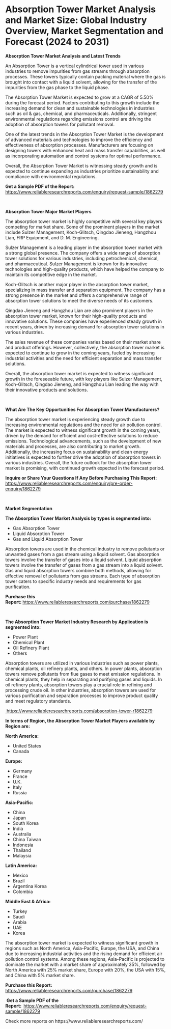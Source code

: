 <p><h1>Absorption Tower Market Analysis and Market Size: Global Industry Overview, Market Segmentation and Forecast (2024 to 2031)</h1></p><p><strong>Absorption Tower Market Analysis and Latest Trends</strong></p>
<p><p>An Absorption Tower is a vertical cylindrical tower used in various industries to remove impurities from gas streams through absorption processes. These towers typically contain packing material where the gas is brought into contact with a liquid solvent, allowing for the transfer of the impurities from the gas phase to the liquid phase.</p><p>The Absorption Tower Market is expected to grow at a CAGR of 5.50% during the forecast period. Factors contributing to this growth include the increasing demand for clean and sustainable technologies in industries such as oil & gas, chemical, and pharmaceuticals. Additionally, stringent environmental regulations regarding emissions control are driving the adoption of absorption towers for pollutant removal.</p><p>One of the latest trends in the Absorption Tower Market is the development of advanced materials and technologies to improve the efficiency and effectiveness of absorption processes. Manufacturers are focusing on designing towers with enhanced heat and mass transfer capabilities, as well as incorporating automation and control systems for optimal performance.</p><p>Overall, the Absorption Tower Market is witnessing steady growth and is expected to continue expanding as industries prioritize sustainability and compliance with environmental regulations.</p></p>
<p><strong>Get a Sample PDF of the Report:&nbsp;</strong> <a href="https://www.reliableresearchreports.com/enquiry/request-sample/1862279">https://www.reliableresearchreports.com/enquiry/request-sample/1862279</a></p>
<p>&nbsp;</p>
<p><strong>Absorption Tower Major Market Players</strong></p>
<p><p>The absorption tower market is highly competitive with several key players competing for market share. Some of the prominent players in the market include Sulzer Management, Koch-Glitsch, Qingdao Jieneng, Hangzhou Lian, FRP Equipment, and D. M. Engineering.</p><p>Sulzer Management is a leading player in the absorption tower market with a strong global presence. The company offers a wide range of absorption tower solutions for various industries, including petrochemical, chemical, and pharmaceutical. Sulzer Management is known for its innovative technologies and high-quality products, which have helped the company to maintain its competitive edge in the market.</p><p>Koch-Glitsch is another major player in the absorption tower market, specializing in mass transfer and separation equipment. The company has a strong presence in the market and offers a comprehensive range of absorption tower solutions to meet the diverse needs of its customers.</p><p>Qingdao Jieneng and Hangzhou Lian are also prominent players in the absorption tower market, known for their high-quality products and innovative solutions. These companies have experienced steady growth in recent years, driven by increasing demand for absorption tower solutions in various industries.</p><p>The sales revenue of these companies varies based on their market share and product offerings. However, collectively, the absorption tower market is expected to continue to grow in the coming years, fueled by increasing industrial activities and the need for efficient separation and mass transfer solutions.</p><p>Overall, the absorption tower market is expected to witness significant growth in the foreseeable future, with key players like Sulzer Management, Koch-Glitsch, Qingdao Jieneng, and Hangzhou Lian leading the way with their innovative products and solutions.</p></p>
<p>&nbsp;</p>
<p><strong>What Are The Key Opportunities For Absorption Tower Manufacturers?</strong></p>
<p><p>The absorption tower market is experiencing steady growth due to increasing environmental regulations and the need for air pollution control. The market is expected to witness significant growth in the coming years, driven by the demand for efficient and cost-effective solutions to reduce emissions. Technological advancements, such as the development of new materials and processes, are also contributing to market growth. Additionally, the increasing focus on sustainability and clean energy initiatives is expected to further drive the adoption of absorption towers in various industries. Overall, the future outlook for the absorption tower market is promising, with continued growth expected in the forecast period.</p></p>
<p><strong>Inquire or Share Your Questions If Any Before Purchasing This Report:</strong> <a href="https://www.reliableresearchreports.com/enquiry/pre-order-enquiry/1862279">https://www.reliableresearchreports.com/enquiry/pre-order-enquiry/1862279</a></p>
<p>&nbsp;</p>
<p><strong>Market Segmentation</strong></p>
<p><strong>The Absorption Tower Market Analysis by types is segmented into:</strong></p>
<p><ul><li>Gas Absorption Tower</li><li>Liquid Absorption Tower</li><li>Gas and Liquid Absorption Tower</li></ul></p>
<p><p>Absorption towers are used in the chemical industry to remove pollutants or unwanted gases from a gas stream using a liquid solvent. Gas absorption towers involve the transfer of gases into a liquid solvent. Liquid absorption towers involve the transfer of gases from a gas stream into a liquid solvent. Gas and liquid absorption towers combine both methods, allowing for effective removal of pollutants from gas streams. Each type of absorption tower caters to specific industry needs and requirements for gas purification.</p></p>
<p><strong>Purchase this Report:&nbsp;</strong><a href="https://www.reliableresearchreports.com/purchase/1862279">https://www.reliableresearchreports.com/purchase/1862279</a></p>
<p>&nbsp;</p>
<p><strong>The Absorption Tower Market Industry Research by Application is segmented into:</strong></p>
<p><ul><li>Power Plant</li><li>Chemical Plant</li><li>Oil Refinery Plant</li><li>Others</li></ul></p>
<p><p>Absorption towers are utilized in various industries such as power plants, chemical plants, oil refinery plants, and others. In power plants, absorption towers remove pollutants from flue gases to meet emission regulations. In chemical plants, they help in separating and purifying gases and liquids. In oil refinery plants, absorption towers play a crucial role in refining and processing crude oil. In other industries, absorption towers are used for various purification and separation processes to improve product quality and meet regulatory standards.</p></p>
<p><a href="https://www.reliableresearchreports.com/absorption-tower-r1862279">&nbsp;https://www.reliableresearchreports.com/absorption-tower-r1862279</a></p>
<p><strong>In terms of Region, the Absorption Tower Market Players available by Region are:</strong></p>
<p>
    <p> <strong> North America: </strong>
        <ul>
            <li>United States</li>
            <li>Canada</li>
        </ul>
        </p> 
    <p> <strong> Europe: </strong>
        <ul>
            <li>Germany</li>
            <li>France</li>
            <li>U.K.</li>
            <li>Italy</li>
            <li>Russia</li>
        </ul>
        </p> 
    <p> <strong> Asia-Pacific: </strong>
        <ul>
            <li>China</li>
            <li>Japan</li>
            <li>South Korea</li>
            <li>India</li>
            <li>Australia</li>
            <li>China Taiwan</li>
            <li>Indonesia</li>
            <li>Thailand</li>
            <li>Malaysia</li>
        </ul>
        </p> 
    <p> <strong> Latin America: </strong>
        <ul>
            <li>Mexico</li>
            <li>Brazil</li>
            <li>Argentina Korea</li>
            <li>Colombia</li>
        </ul>
        </p> 
    <p> <strong> Middle East & Africa: </strong>
        <ul>
            <li>Turkey</li>
            <li>Saudi</li>
            <li>Arabia</li>
            <li>UAE</li>
            <li>Korea</li>
        </ul>
    </p>
    </p>
<p><p>The absorption tower market is expected to witness significant growth in regions such as North America, Asia-Pacific, Europe, the USA, and China due to increasing industrial activities and the rising demand for efficient air pollution control systems. Among these regions, Asia-Pacific is projected to dominate the market with a market share of approximately 35%, followed by North America with 25% market share, Europe with 20%, the USA with 15%, and China with 5% market share.</p></p>
<p><strong>Purchase this Report: </strong><a href="https://www.reliableresearchreports.com/purchase/1862279">https://www.reliableresearchreports.com/purchase/1862279</a></p>
<p>&nbsp;<strong>Get a Sample PDF of the Report:&nbsp;&nbsp;</strong><a href="https://www.reliableresearchreports.com/enquiry/request-sample/1862279">https://www.reliableresearchreports.com/enquiry/request-sample/1862279</a></p>
<p><strong></strong></p>
<p>Check more reports on https://www.reliableresearchreports.com/</p>